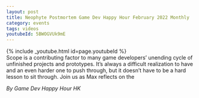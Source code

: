 ```yaml
---
layout: post
title: Neophyte Postmortem Game Dev Happy Hour February 2022 Monthly
category: events
tags: videos
youtubeId: 5BWOGVUk9mE
---
```


{% include _youtube.html id=page.youtubeId %}
<br />
Scope is a contributing factor to many game developers’ unending cycle of unfinished projects and prototypes. It’s always a difficult realization to have and an even harder one to push through, but it doesn’t have to be a hard lesson to sit through. Join us as Max reflects on the

_By Game Dev Happy Hour HK_